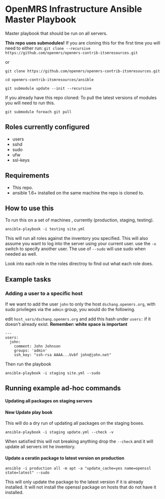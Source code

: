 OpenMRS Infrastructure Ansible Master Playbook
======================
Master playbook that should be run on all servers.

**This repo uses submodules!** If you are cloning this for the first time you will need to either run:
 `git clone --recursive https://github.com/openmrs/openmrs-contrib-itsmresources.git`

or

```
git clone https://github.com/openmrs/openmrs-contrib-itsmresources.git

cd openmrs-contrib-itsmresources/ansible

git submodule update --init --recursive

```

If you already have this repo cloned: To pull the latest versions of modules you will need to run this.

`git submodule foreach git pull`

## Roles currently configured
* users
* sshd
* sudo
* ufw
* ssl-keys

## Requirements
* This repo.
* ansible  1.6+ installed on the same machine the repo is cloned to.

## How to use this
To run this on a set of machines , currently (production, staging, testing).

`ansible-playbook -i testing site.yml`

This will run all roles against the inventory you specified. This will also assume you want to log into the server using your current user. use the `-u` switch to specify another user. The use of `--sudo` will use sudo when needed as well.

Look into each role in the roles directroy to find out what each role does.

## Example tasks
### Adding a user to a specific host
If we want to add the user `john` to only the host `dschang.openmrs.org`, with sudo privileges via the `admin` group, you would do the following.

edit `host_vars/dschang.openmrs.org` and add this hash under `users:` if it doesn't already exist.  **Remember: white space is important**

    ---
    users:
      john:
        comment: John Johnson
        groups: 'admin'
        ssh_key: "ssh-rsa AAAA...Uvbf john@john.net"

Then run the playbook

`ansible-playbook -i staging site.yml --sudo`

## Running example ad-hoc commands
#### Updating all packages on staging servers
#### New Update play book
This will do a dry run of updating all packages on the staging boxes.

`ansible-playbook -i staging update.yml --check -v`

When satisfied this will not breaking anything drop the `--check` and it will update all servers int he inventory.
#### Update a ceratin package to latest version on production

`ansible -i production all -m apt -a "update_cache=yes name=openssl state=latest" --sudo`

This will only update the package to the latest version if it is already installed.  It will not install the openssl package on hosts that do not have it installed.
